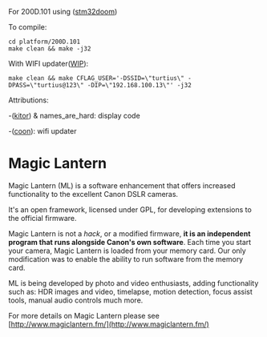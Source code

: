 For 200D.101 using ([stm32doom](https://github.com/floppes/stm32doom))

To compile:

```
cd platform/200D.101
make clean && make -j32
```
With WIFI updater([WIP](https://github.com/coon42/drysh_tools)):
```
make clean && make CFLAG_USER='-DSSID=\"turtius\" -DPASS=\"turtius@123\" -DIP=\"192.168.100.13\"' -j32
```
Attributions:

-([kitor](https://github.com/kitor)) & names_are_hard: display code

-([coon](https://github.com/coon42)): wifi updater


Magic Lantern
=============

Magic Lantern (ML) is a software enhancement that offers increased
functionality to the excellent Canon DSLR cameras.
  
It's an open framework, licensed under GPL, for developing extensions to the
official firmware.

Magic Lantern is not a *hack*, or a modified firmware, **it is an
independent program that runs alongside Canon's own software**. 
Each time you start your camera, Magic Lantern is loaded from your memory
card. Our only modification was to enable the ability to run software
from the memory card.

ML is being developed by photo and video enthusiasts, adding
functionality such as: HDR images and video, timelapse, motion
detection, focus assist tools, manual audio controls much more.

For more details on Magic Lantern please see [http://www.magiclantern.fm/](http://www.magiclantern.fm/)
